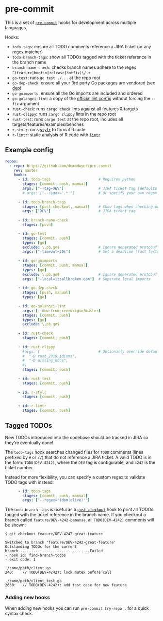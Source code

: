 # pre-commit

This is a set of [`pre-commit`] hooks for development across multiple languages.

Hooks:
* `todo-tags`: ensure all TODO comments reference a JIRA ticket (or any regex matcher)
* `todo-branch-tags`: show all TODOs tagged with the ticket reference in the branch name
* `branch-name-check`: checks branch names adhere to the regex `^(feature|bugfix|release|hotfix)\/.+`
* `go-test`: runs `go test ./...` at the repo root
* `go-dep-check`: ensure all your 3rd party Go packages are vendored (see [dep])
* `go-goimports`: ensure all the Go imports are included and ordered
* `go-golangci-lint`: a copy of the [official lint
  config](https://github.com/golangci/golangci-lint/commit/09677d574ea6cd05141022aa90b88b6598bfa1a1)
  without forcing the `--fix` argument
* `rust-check`: runs `cargo check` lints against all features & targets
* `rust-clippy`: runs `cargo clippy` lints in the repo root
* `rust-test`: runs `cargo test` at the repo root, includes all targets/features/examples/benches
* `r-stylr`: runs [`stylr`] to format R code
* `r-lintr`: static analysis of R code with [`lintr`]

## Example config

```yaml
repos:
  - repo: https://github.com/domodwyer/pre-commit
    rev: master
    hooks:
      - id: todo-tags                      # Requires python
        stages: [commit, push, manual]
        args: ["--tag=DEV"]                # JIRA ticket tag (defaults to DEV)
        # args: ["--regex='.*'"]           # Or specify your own regex
      
      - id: todo-branch-tags
        stages: [post-checkout, manual]    # Show tags when checking out
        args: ["DEV"]                      # JIRA ticket tag
      
      - id: branch-name-check
        stages: [push]

      - id: go-test
        stages: [commit, push]
        types: [go]
        exclude: \.pb.go$                  # Ignore generated protobuf files
        args: ["-timeout=30s"]             # Set a deadline (fast tests == happy developers)
      
      - id: go-goimports
        stages: [commit, push, manual]
        types: [go]
        exclude: \.pb.go$                  # Ignore generated protobuf files
        args: ["-local=itsallbroken.com"]  # Separate local imports
      
      - id: go-dep-check
        stages: [push, manual]
        types: [go]
      
      - id: go-golangci-lint
        args: [--new-from-rev=origin/master]
        stages: [commit, push]
        types: [go]
        exclude: \.pb.go$
      
      - id: rust-check
        stages: [commit, push]
      
      - id: rust-clippy
        #args: [                           # Optionally override default configured lints
        #  "-D rust_2018_idioms",
        #  "-D missing_docs",
        #]
        stages: [commit, push]
      
      - id: rust-test
        stages: [commit, push]
      
      - id: r-stylr
        stages: [commit, push]
      
      - id: r-lintr
        stages: [commit, push]
```

## Tagged TODOs

New TODOs introduced into the codebase should be tracked in JIRA so they're
eventually done!

The `todo-tags` hook searches changed files for `TODO` comments (lines prefixed
by `#` or `//`) that do not reference a JIRA ticket. A valid TODO is in the
form: `TODO(DEV-4242)`, where the `DEV` tag is configurable, and `4242` is the
ticket number.

Instead for more flexibility, you can specify a custom regex to validate TODO
tags with instead:

```yaml
      - id: todo-tags
        stages: [commit, push, manual]
        args: ["--regex='(dom|clive)'"] 
```

The `todo-branch-tags` is useful as a [`post-checkout`] hook to print all TODOs
tagged with the ticket reference in the branch name. If you checkout a branch
called `feature/DEV-4242-bananas`, all `TODO(DEV-4242)` comments will be shown:

```text
$ git checkout feature/DEV-4242-great-feature

Switched to branch 'feature/DEV-4242-great-feature'
Outstanding TODOs for the current branch.................................Failed
- hook id: find-branch-todos
- exit code: 1

./some/path/client.go
240:	// TODO(DEV-4242): lock mutex before call

./some/path/client_test.go
2650:	// TODO(DEV-4242): add test case for new feature
```

### Adding new hooks

When adding new hooks you can run `pre-commit try-repo .` for a quick syntax check.

[`pre-commit`]: https://pre-commit.com
[dep]: https://github.com/golang/dep
[`post-checkout`]: https://git-scm.com/docs/githooks#_post_checkout
[`stylr`]: https://styler.r-lib.org/
[`lintr`]: https://github.com/jimhester/lintr